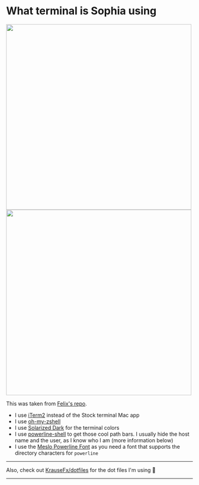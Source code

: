 # What terminal is Sophia using

<img src="ScreenshotNew.png" width="500">
<img src="Screenshot.png" width="500">

This was taken from [Felix's repo](https://github.com/KrauseFx/what-terminal-is-felix-using).

- I use [iTerm2](https://www.iterm2.com/) instead of the Stock terminal Mac app
- I use [oh-my-zshell](https://github.com/robbyrussell/oh-my-zsh)
- I use [Solarized Dark](http://ethanschoonover.com/solarized) for the terminal colors
- I use [powerline-shell](https://github.com/milkbikis/powerline-shell) to get those cool path bars. I usually hide the host name and the user, as I know who I am (more information below)
- I use the [Meslo Powerline Font](https://github.com/powerline/fonts/blob/master/Meslo/Meslo%20LG%20M%20DZ%20Regular%20for%20Powerline.otf) as you need a font that supports the directory characters for `powerline`


----

Also, check out [KrauseFx/dotfiles](https://github.com/KrauseFx/dotfiles) for the dot files I'm using 🚀

----
